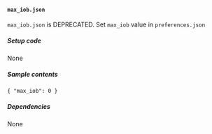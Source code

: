 #### `max_iob.json`
`max_iob.json` is DEPRECATED. Set `max_iob` value in `preferences.json`
##### Setup code
None
##### Sample contents
`{ "max_iob": 0 }`
##### Dependencies
None
